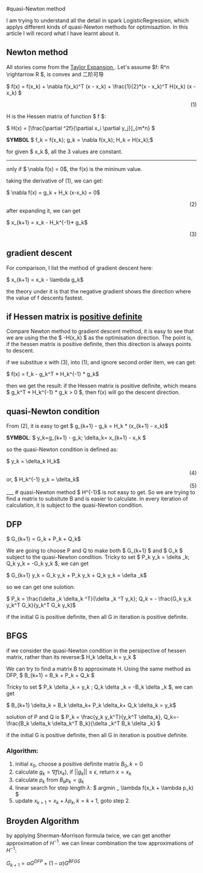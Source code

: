 #quasi-Newton method 

I am trying to understand all the detail in spark LogisticRegression, which applys different kinds of quasi-Newton methods for optimisaztion. In this article I will record what I have learnt about it.

## Newton method
All stories come from the [Taylor Expansion ](https://en.wikipedia.org/wiki/Taylor%27s_theorem). Let's assume $f: R^n \rightarrow R $, is convex and 二阶可导

$ f(x) = f(x_k) + \nabla f(x_k)^T (x - x_k) + \frac{1}{2}*(x - x_k)^T H(x_k) (x - x_k) $ 
<div align="right">(1)</div>

H is the Hessen matrix of function $ f $:

$ H(x) = [\frac{\partial ^2f}{\partial x_i \partial y_j}]_{m*n} $

**SYMBOL** $ f_k = f(x_k); g_k = \nabla f(x_k); H_k = H(x_k);$

for given $ x_k $, all the 3 values are constant.

---

only if $ \nabla f(x)  = 0$, the f(x) is the mininum value.

taking the derivative of (1), we can get:

$ \nabla f(x) = g_k + H_k (x-x_k) = 0$
<div align="right">(2)</div>
after expanding it, we can get 

$ x_{k+1} =  x_k - H_k^{-1}* g_k$
<div align="right">(3)</div>


## gradient descent
For comparison, I list the method of gradient descent here:

$ x_{k+1} = x_k - \lambda g_k$

the theory under it is that the negative gradient shows the direction where the value of f descents fastest.

## if Hessen matrix is [positive definite](https://en.wikipedia.org/wiki/Positive-definite_matrix)
Compare Newton method to gradient descent method, it is easy to see that we are using the the $ -H(x_k) $ as the optimisation direction. The point is, if the hessen matrix is positive definite, then this direction is always points to descent.

if we substitue x with (3), into (1), and ignore second order item, we can get:

$ f(x) = f_k - g_k^T * H_k^{-1} * g_k$

then we get the result: if the Hessen matrix is positive definite, which means $  g_k^T * H_k^{-1} * g_k > 0 $, then f(x) will go the descent direction.

## quasi-Newton condition
From (2), it is easy to get $ g_{k+1} - g_k = H_k * (x_{k+1} - x_k)$

**SYMBOL**: $ y_k=g_{k+1} - g_k;  \delta_k= x_{k+1} - x_k $

so the quasi-Newton condition is defined as:

$ y_k = \delta_k H_k$
<div align="right">(4)</div>
or,  $ H_k^{-1}  y_k = \delta_k$
<div align="right">(5)</div>
___
# quasi-Newton method
$ H^{-1}$ is not easy to get. So we are trying to find a matrix to subsitute B and is easier to calculate. In every iteration of calculation, it is subject to the quasi-Newton condition.

## DFP
$ G_{k+1} = G_k + P_k + Q_k$

We are going to choose P and Q to make both $ G_{k+1} $ and $ G_k $ subject to the quasi-Newton condition. Tricky to set $ P_k y_k = \delta _k;  Q_k y_k = -G_k y_k $, we can get 

$ G_{k+1} y_k = G_k y_k + P_k y_k + Q_k y_k = \delta _k$

so we can get one sulotion:

$ P_k = \frac{\delta _k \delta_k ^T}{\delta _k ^T y_k}; Q_k = - \frac{G_k y_k y_k^T G_k}{y_k^T G_k y_k}$

if the initial G is positive definite, then all G in iteration is positive definite.

## BFGS
if we consider the quasi-Newton condition in the persipective of hessen matrix, rather than its reverse:$ H_k \delta_k = y_k $

We can try to find a matrix B to approximate H. Using the same method as DFP, $ B_{k+1} = B_k + P_k + Q_k $

Tricky to set $ P_k \delta _k = y_k ;  Q_k \delta _k = -B_k \delta _k $, we can get

$ B_{k+1} \delta_k = B_k \delta_k+ P_k \delta_k+ Q_k \delta_k = y_k$

solution of P and Q is 
$ P_k = \frac{y_k y_k^T}{y_k^T \delta_k}, Q_k=-\frac{B_k \delta_k \delta_k^T B_k}{\delta _k^T  B_k \delta _k} $

if the initial G is positive definite, then all G in iteration is positive definite.

### Algorithm:
1. initial $x_0$, choose a positive definite matrix $B_0, k=0$
2. calculate $g_k = \nabla f(x_k)$, if $||g_k|| \leq \epsilon$, return $x = x_k$
3. calculate $p_k$ from  $B_k p_k = g_k$
4. linear search for step length $\lambda$:  $ argmin _ \lambda f(x_k + \lambda p_k) $
5. update $x_{k+1} = x_k + \lambda p_k, k = k + 1$, goto step 2.

## Broyden Algorithm
by applying Sherman-Morrison formula twice, we can get another approximation of $H^{-1}$.
we can linear combination the tow approximations of $H^{-1}$:

$G_{k+1} = \alpha G^{DFP} + (1 - \alpha) G^{BFGS}$
 




